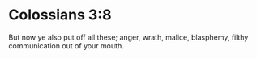 # Colossians 3:8

But now ye also put off all these; anger, wrath, malice, blasphemy, filthy communication out of your mouth.